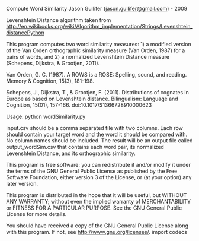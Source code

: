 Compute Word Similarity
Jason Gullifer (jason.gullifer@gmail.com) - 2009

Levenshtein Distance algorithm taken from
http://en.wikibooks.org/wiki/Algorithm_implementation/Strings/Levenshtein_distancePython

This program computes two word similarity measures: 1) a
modified version of the Van Orden orthographic similarity measure
(Van Orden, 1987) for a pairs of words, and 2) a normalized
Levenshtein Distance measure (Schepens, Dijkstra, & Grootjen, 2011).

Van Orden, G. C. (1987). A ROWS is a ROSE: Spelling, sound, and
reading. Memory & Cognition, 15(3), 181-198. 

Schepens, J., Dijkstra, T., & Grootjen, F. (2011). Distributions of
cognates in Europe as based on Levenshtein distance. Bilingualism:
Language and Cognition, 15(01),
157-166. doi:10.1017/S1366728910000623

Usage: python wordSimilarity.py

input.csv should be a comma separated file with two columns. Each
row should contain your target word and the word it should be
compared with. No column names should be included. The result will
be an output file called output_wordSim.csv that contains each word
pair, its normalized Levenshtein Distance, and its orthographic
similarity.

This program is free software: you can redistribute it and/or modify
it under the terms of the GNU General Public License as published by
the Free Software Foundation, either version 3 of the License, or
(at your option) any later version.

This program is distributed in the hope that it will be useful,
but WITHOUT ANY WARRANTY; without even the implied warranty of
MERCHANTABILITY or FITNESS FOR A PARTICULAR PURPOSE.  See the
GNU General Public License for more details.

You should have received a copy of the GNU General Public License
along with this program.  If not, see <http://www.gnu.org/licenses/>.
import codecs


